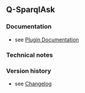 Q-SparqlAsk
----------

### Documentation

* see [Plugin Documentation](./doc/About.md)

### Technical notes

 
### Version history

* see [Changelog](./CHANGELOG.md)

